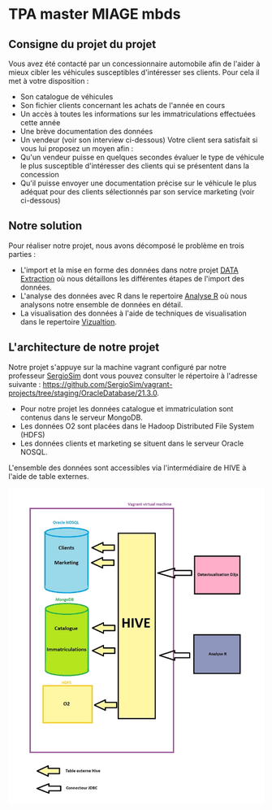# TPA master MIAGE mbds

## Consigne du projet du projet

Vous avez été contacté par un concessionnaire automobile afin de l'aider à mieux cibler les véhicules 
susceptibles d'intéresser ses clients. Pour cela il met à votre disposition : 
- Son catalogue de véhicules 
- Son fichier clients concernant les achats de l'année en cours 
- Un accès à toutes les informations sur les immatriculations effectuées cette année 
- Une brève documentation des données 
- Un vendeur (voir son interview ci-dessous) 
Votre client sera satisfait si vous lui proposez un moyen afin : 
- Qu'un vendeur puisse en quelques secondes évaluer le type de véhicule le plus susceptible d'intéresser des clients qui se présentent dans la concession 
- Qu'il puisse envoyer une documentation précise sur le véhicule le plus adéquat pour des clients sélectionnés par son service marketing (voir ci-dessous)

## Notre solution
Pour réaliser notre projet, nous avons décomposé le problème en trois parties :
- L'import et la mise en forme des données dans notre projet [DATA Extraction](./DATA%20extraction/README.md) où nous détaillons les différentes étapes de l'import des données.
- L'analyse des données avec R dans le repertoire [Analyse R](./Analyse%20R/README.md) où nous analysons notre ensemble de données en détail.
- La visualisation des données à l'aide de techniques de visualisation dans le repertoire [Vizualtion](./Vizualisation/README.md).

## L'architecture de notre projet

Notre projet s'appuye sur la machine vagrant configuré par notre professeur [SergioSim](https://github.com/SergioSim) dont vous pouvez consulter le répertoire à l'adresse suivante : https://github.com/SergioSim/vagrant-projects/tree/staging/OracleDatabase/21.3.0.

- Pour notre projet les données catalogue et immatriculation sont contenus dans le serveur MongoDB. 
- Les données O2 sont placées dans le Hadoop Distributed File System (HDFS)
- Les données clients et marketing se situent dans le serveur Oracle NOSQL.

L'ensemble des données sont accessibles via l'intermédiaire de HIVE à l'aide de table externes.

![Architecture Gloable du projet](./Architecture%20globale.jpg)